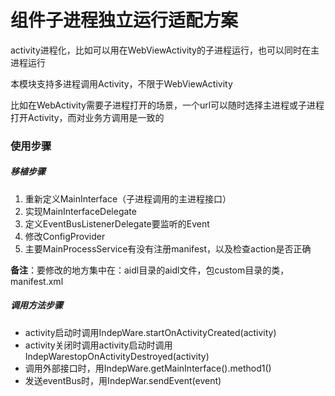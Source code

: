 # 组件子进程独立运行适配方案

activity进程化，比如可以用在WebViewActivity的子进程运行，也可以同时在主进程运行

本模块支持多进程调用Activity，不限于WebViewActivity

比如在WebActivity需要子进程打开的场景，一个url可以随时选择主进程或子进程打开Activity，而对业务方调用是一致的

### 使用步骤

##### 移植步骤

1. 重新定义MainInterface（子进程调用的主进程接口）
2. 实现MainInterfaceDelegate
3. 定义EventBusListenerDelegate要监听的Event
4. 修改ConfigProvider
5. 主要MainProcessService有没有注册manifest，以及检查action是否正确

**备注**：要修改的地方集中在：aidl目录的aidl文件，包custom目录的类，manifest.xml



##### 调用方法步骤

- activity启动时调用IndepWare.startOnActivityCreated(activity)
- activity关闭时调用activity启动时调用IndepWarestopOnActivityDestroyed(activity)
- 调用外部接口时，用IndepWare.getMainInterface().method1()
- 发送eventBus时，用IndepWar.sendEvent(event)

